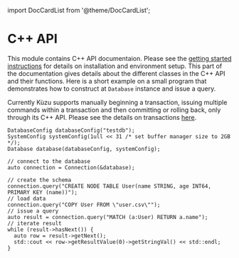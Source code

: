 import DocCardList from '@theme/DocCardList';

# C++ API

This module contains C++ API documentaion. Please
see the [getting started instructions](../../getting-started/cpp.md) for details on installation and environment setup. This part
of the documentation gives details about the different classes in the C++
API and their functions. Here is a short example on a small program that
demonstrates how to construct at `Database` instance and issue a query.

Currently Kùzu supports manually beginning a transaction,
issuing multiple commands within a transaction and then committing or rolling
back, only through its C++ API. Please see the details on transactions
[here](../transactions.md).


```
DatabaseConfig databaseConfig("testdb");
SystemConfig systemConfig(1ull << 31 /* set buffer manager size to 2GB */);
Database database(databaseConfig, systemConfig);

// connect to the database
auto connection = Connection(&database);

// create the schema
connection.query("CREATE NODE TABLE User(name STRING, age INT64, PRIMARY KEY (name))");
// load data
connection.query("COPY User FROM \"user.csv\"");
// issue a query
auto result = connection.query("MATCH (a:User) RETURN a.name");
// iterate result
while (result->hasNext()) {
  auto row = result->getNext();
  std::cout << row->getResultValue(0)->getStringVal() << std::endl;
}
```
<DocCardList />